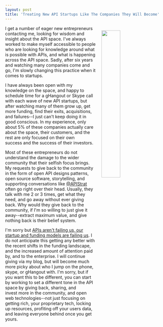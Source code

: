 ```yaml
---
layout: post
title: 'Treating New API Startups Like The Companies They Will Become'
---
```

<p><img style="padding: 15px;" src="https://s3.amazonaws.com/kinlane-productions/bw-icons/bw-startup-new-greed.png" alt="" width="35%" align="right" /></p>
<p>I get a number of eager new entrepreneurs contacting me, looking for wisdom and insight about the API space. I've always worked to make myself accessible to people who are looking for knowledge around what is possible with APIs, and what is happening across the API space. Sadly, after six years and watching many companies come and go, I'm slowly changing this practice when it comes to startups.</p>
<p>I have always been open with my knowledge on the space, and happy to schedule time for a gHangout or Skype call with each wave of new API startups, but after watching many of them grow up, get more funding, find their exits, acquisitions, and failures--I just can't keep doing it in good conscious. In my experience, only about 5% of these companies actually care about the space, their customers, and the rest are only focused on their own success&nbsp;and the success of their investors.</p>
<p>Most of these entrepreneurs&nbsp;do not understand the damage to the wider community that their selfish focus brings. My requests to give back to the community in the form of open API designs patterns, open source software, storytelling, and supporting conversations like <a href="https://twitter.com/apistrat">@APIStrat</a> often go right over their head. Usually, they talk with me 2 or 3 times, get what they need, and go away without ever giving back. Why would they give back to the community, if I'm so willing to just give it away--extract maximum value, and give nothing back is their belief system.</p>
<p>I'm sorry but <a href="http://apievangelist.com/2016/08/05/reconciling-how-reliable-apis-are-while-also-embracing-tone-set-by-vc-investment/">APIs aren't failing us, our startup and funding models are failing us</a>. I do not anticipate this getting any better with the recent shifts in the funding landscape, and the increased amount of attention paid by, and to the enterprise. I will continue giving via my blog, but will become much more picky about who I jump on the phone, skype, or gHangout with. I'm sorry, but if you want this to be different, you can start by working to set a different tone in the API space by giving back, sharing, and invest&nbsp;more in the community, and open web technologies--not just focusing on getting rich, your proprietary&nbsp;tech, locking up resources, profiting off your users data, and leaving everyone behind once you get yours.</p>